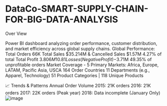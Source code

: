 # DataCo-SMART-SUPPLY-CHAIN-FOR-BIG-DATA-ANALYSIS
Over View

Power BI dashboard analyzing order performance, customer distribution, and market efficiency across global supply chains.
Global Performance:
Total Orders	66K	
Total Sales	$35.214M	& Cancelled Sales	$1.57M	4.27% of total
Total Profit	$3.806M	10.81% margin
Losses (Negative Profit)	-$3.71M	49.35% of unprofitable orders
Market Coverage -
5 Primary Markets: Africa, Europe, LATAM, Pacific Asia, USCA
164 Order Countries
11 Departments (e.g., Apparel, Technology)
51 Product Categories | 118 Unique Products

📈 Trends & Patterns
Annual Order Volume
2015: 21K orders
2016: 21K orders
2017: 22K orders (Peak year)
2018: Data incomplete (January Only)
![image](https://github.com/user-attachments/assets/4fa0a1f8-70a3-45f4-8ee5-34919021fb40)

